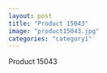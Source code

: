```yaml
---
layout: post
title: "Product 15043"
image: "product15043.jpg"
categories: "category1"
---
```

Product 15043
